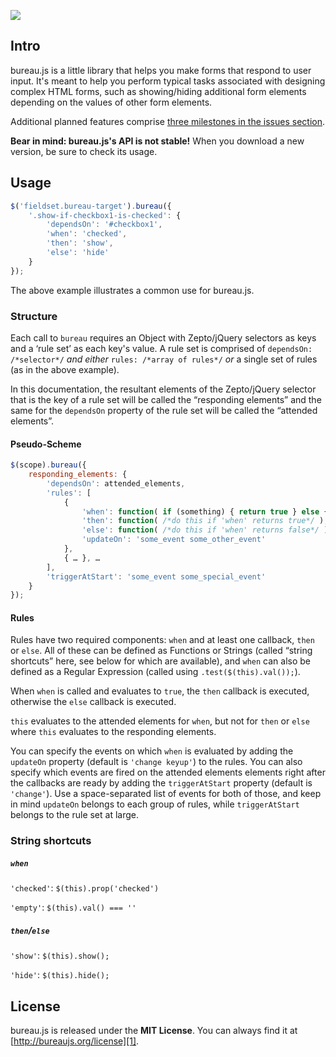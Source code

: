 ![](http://willshown.com/bureaurepo/bureau.long.png)

Intro
-----

bureau.js is a little library that helps you make forms that respond to user input. It's meant to help you perform typical tasks associated with designing complex HTML forms, such as showing/hiding additional form elements depending on the values of other form elements.

Additional planned features comprise [three milestones in the issues section][milestones].

**Bear in mind: bureau.js's API is not stable!** When you download a new version, be sure to check its usage.

Usage
-----

```javascript
$('fieldset.bureau-target').bureau({
    '.show-if-checkbox1-is-checked': {
        'dependsOn': '#checkbox1',
        'when': 'checked',
        'then': 'show',
        'else': 'hide'
    }
});
```

The above example illustrates a common use for bureau.js.

### Structure ###

Each call to `bureau` requires an Object with Zepto/jQuery selectors as keys and a ‘rule set’ as each key's value. A rule set is comprised of `dependsOn: /*selector*/` *and either* `rules: /*array of rules*/` *or* a single set of rules (as in the above example).

In this documentation, the resultant elements of the Zepto/jQuery selector that is the key of a rule set will be called the “responding elements” and the same for the `dependsOn` property of the rule set will be called the “attended elements”.

#### Pseudo-Scheme ####

```javascript
$(scope).bureau({
    responding_elements: {
        'dependsOn': attended_elements,
        'rules': [
            {
                'when': function( if (something) { return true } else { return false } ),
                'then': function( /*do this if 'when' returns true*/ ),
                'else': function( /*do this if 'when' returns false*/ ),
                'updateOn': 'some_event some_other_event'
            },
            { … }, …
        ],
        'triggerAtStart': 'some_event some_special_event'
    }
});
```

#### Rules ####

Rules have two required components: `when` and at least one callback, `then` or `else`. All of these can be defined as Functions or Strings (called “string shortcuts” here, see below for which are available), and `when` can also be defined as a Regular Expression (called using `.test($(this).val());`).

When `when` is called and evaluates to `true`, the `then` callback is executed, otherwise the `else` callback is executed.

`this` evaluates to the attended elements for `when`, but not for `then` or `else` where `this` evaluates to the responding elements.

You can specify the events on which `when` is evaluated by adding the `updateOn` property (default is `'change keyup'`) to the rules. You can also specify which events are fired on the attended elements elements right after the callbacks are ready by adding the `triggerAtStart` property (default is `'change'`). Use a space-separated list of events for both of those, and keep in mind `updateOn` belongs to each group of rules, while `triggerAtStart` belongs to the rule set at large.

### String shortcuts ###

##### `when` #####

`'checked'`: `$(this).prop('checked')`

`'empty'`: `$(this).val() === ''`

##### `then`/`else` #####

`'show'`: `$(this).show();`

`'hide'`: `$(this).hide();`

License
-------
bureau.js is released under the **MIT License**. You can always find it at [http://bureaujs.org/license][1].

[1]: http://bureaujs.org/license
[milestones]: https://github.com/thure/bureau/issues/milestones